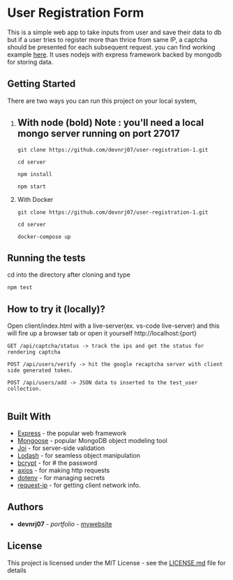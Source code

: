# User Registration Form

This is a simple web app to take inputs from user and save their data to db but 
if a user tries to register more than thrice from same IP, a captcha should be presented for each subsequent request.
you can find working example [here]().
It uses nodejs with express framework backed by mongodb for storing data.

## Getting Started

There are two ways you can run this project on your local system,
1. With node (bold)
    Note : you'll need a local mongo server running on port 27017
   -
   `git clone https://github.com/devnrj07/user-registration-1.git`

    `cd server`

     `npm install`

     `npm start`
2. With Docker 

    `git clone https://github.com/devnrj07/user-registration-1.git`

    `cd server`

    `docker-compose up`

## Running the tests

cd into the directory after cloning and type

`npm test`


## How to try it (locally)?

Open client/index.html with a live-server(ex. vs-code live-server) and this will fire up a browser tab or open it yourself http://localhost:{port}

```
GET /api/captcha/status -> track the ips and get the status for rendering captcha

POST /api/users/verify -> hit the google recaptcha server with client side generated token.

POST /api/users/add -> JSON data to inserted to the test_user collection.


```

## Built With

* [Express](https://www.npmjs.com/package/express) - the popular web framework
* [Mongoose](https://www.npmjs.com/package/mongoose) - popular MongoDB object modeling tool
* [Joi](https://hapi.dev/) - for server-side validation
* [Lodash](https://lodash.com/) - for seamless object manipulation
* [bcrypt](https://www.npmjs.com/package/bcrypt) - for # the password
* [axios](https://www.npmjs.com/package/axios) - for making http requests 
* [dotenv](https://www.npmjs.com/package/dotenv) - for managing secrets
* [request-ip](https://www.npmjs.com/package/request-ip) - for getting client network info.

## Authors

* **devnrj07** - *portfolio* - [mywebsite]()

## License

This project is licensed under the MIT License - see the [LICENSE.md](LICENSE.md) file for details


